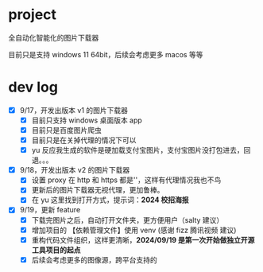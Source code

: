 # project
全自动化智能化的图片下载器

目前只是支持 windows 11 64bit，后续会考虑更多 macos 等等

#  dev log
- [x] 9/17，开发出版本 v1 的图片下载器
  - [x] 目前只支持 windows 桌面版本 app
  - [x] 目前只是百度图片爬虫
  - [x] 目前只是在关掉代理的情况下可以   
  - [x] yu 反应我生成的软件是硬加载支付宝图片，支付宝图片没打包进去，回退。。。 

- [x] 9/18，开发出版本 v2 的图片下载器
  - [x] 设置 proxy 在 http 和 https 都是''，这样有代理情况我也不鸟
  - [x] 更新后的图片下载器无视代理，更加鲁棒。  
  - [x] 在 yu 这里找到打开方式，提示词：**2024 校招海报** 

- [x] 9/19，更新 feature
  - [x] 下载完图片之后，自动打开文件夹，更方便用户（salty 建议） 
  - [x] 增加项目的 【依赖管理文件】使用 venv (感谢 fizz 腾讯视频 建议)
  - [x] 重构代码文件组织，这样更清晰，**2024/09/19 是第一次开始做独立开源工具项目的起点**  
  - [x] 后续会考虑更多的图像源，跨平台支持的 
